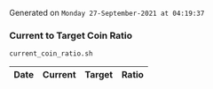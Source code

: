 Generated on `Monday 27-September-2021 at 04:19:37`

### Current to Target Coin Ratio
`current_coin_ratio.sh`

Date|Current|Target|Ratio
---|---|---|---
